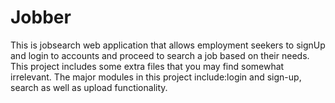 # Jobber
This is jobsearch web application that allows employment seekers to signUp and login to accounts and proceed to search a job based on their needs. This project includes some extra files that you may find somewhat irrelevant. The major modules in this project include:login and sign-up, search as well as upload functionality.
